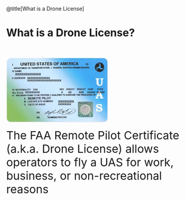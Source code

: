 <div class="slide-bg-style-left"></div><div class="slide-bg-style-right"></div>

@title[What is a Drone License]

# What is a Drone License?

<br>

<div class="left">

![Logo](assets/img/remotepilotlicense.png)

</div>

<div class="right">

<span style="font-size:30px;">The FAA Remote Pilot Certificate (a.k.a. Drone License) allows operators to fly a UAS for work, business, or non-recreational reasons</span>

</div>
